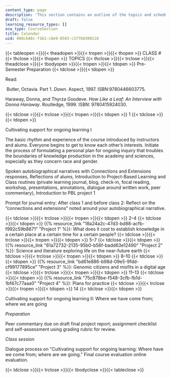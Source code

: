 ```yaml
---
content_type: page
description: 'This section contains an outline of the topics and schedule of the course. '
draft: false
learning_resource_types: []
ocw_type: CourseSection
title: Calendar
uid: 008cb48c-f161-c8e9-0503-c37768300110
---
```

{{< tableopen >}}{{< theadopen >}}{{< tropen >}}{{< thopen >}}
CLASS #
{{< thclose >}}{{< thopen >}}
TOPICS
{{< thclose >}}{{< trclose >}}{{< theadclose >}}{{< tbodyopen >}}{{< tropen >}}{{< tdopen >}}
Pre-Semester Preparation
{{< tdclose >}}{{< tdopen >}}

Read:

 Butler, Octavia. Part 1. *Dawn*. Aspect, 1997. ISBN:9780446603775. 

Haraway, Donna, and Thyrza Goodeve. *How Like a Leaf: An Interview with Donna Haraway*. Routledge, 1999. ISBN: 9780415924030.

{{< tdclose >}}{{< trclose >}}{{< tropen >}}{{< tdopen >}}
1
{{< tdclose >}}{{< tdopen >}}

Cultivating support for ongoing learning I

The basic rhythm and experience of the course introduced by instructors and alums. Everyone begins to get to know each other’s interests. Initiate the process of formulating a personal plan for ongoing inquiry that troubles the boundaries of knowledge production in the academy and sciences, especially as they concern race and gender.

Spoken autobiographical narratives with Connections and Extensions responses, Reflections of alums, Introduction to Project-Based Learning and Class routines (private learning journal, blog, check-in, focal reading, workshop, presentations, annotations, dialogue around written work, peer commentary), Introduction to PBL project 1

Prompt for journal entry: After class 1 and before class 2: Reflect on the “connections and extensions” noted around your autobiographical narrative.

{{< tdclose >}}{{< trclose >}}{{< tropen >}}{{< tdopen >}}
2–4
{{< tdclose >}}{{< tdopen >}}
{{% resource_link "18a24a2c-47d3-bd88-acfb-f992c59b8871" "Project 1" %}}: What does it cost to establish knowledge in a certain place at a certain time for a certain people?
{{< tdclose >}}{{< trclose >}}{{< tropen >}}{{< tdopen >}}
5–7
{{< tdclose >}}{{< tdopen >}}
{{% resource_link "61a72732-2135-95b0-b56f-badd63e12490" "Project 2" %}}: Science and literature exploring life on the near-future earth
{{< tdclose >}}{{< trclose >}}{{< tropen >}}{{< tdopen >}}
8–10
{{< tdclose >}}{{< tdopen >}}
{{% resource_link "bd61e886-b98d-09e5-9fdd-cf99177895ce" "Project 3" %}}: Genomic citizens and misfits in a digital age
{{< tdclose >}}{{< trclose >}}{{< tropen >}}{{< tdopen >}}
11–13
{{< tdclose >}}{{< tdopen >}}
{{% resource_link "75c878be-f548-3cfb-fb1d-1bf47c77aaa0" "Project 4" %}}: Plans for practice
{{< tdclose >}}{{< trclose >}}{{< tropen >}}{{< tdopen >}}
14
{{< tdclose >}}{{< tdopen >}}

Cultivating support for ongoing learning II: Where we have come from; where we are going

*Preparation*

Peer commentary due on draft final project report; assignment checklist and self-assessment using grading rubric for review. 

*Class session*

Dialogue process on "Cultivating support for ongoing learning: Where have we come from; where are we going." Final course evaluation online evaluation. 

{{< tdclose >}}{{< trclose >}}{{< tbodyclose >}}{{< tableclose >}}